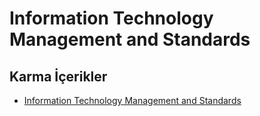 # Information Technology Management and Standards

<!--Index-->


## Karma İçerikler

- [Information Technology Management and Standards](./Karma%20%C4%B0%C3%A7erikler/Information%20Technology%20Management%20and%20Standards.rar)



<!--Index-->
